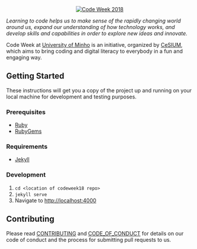 [cesium]: http://cesium.di.uminho.pt
[uminho]: http://uminho.pt

<div align="center">
  <a href="http://codeweek.cesium.di.uminho.pt">
    <img src="assets/img/logo.png" alt="Code Week 2018">
  </a>
</div>

*Learning to code helps us to make sense of the rapidly changing world around
us, expand our understanding of how technology works, and develop skills and
capabilities in order to explore new ideas and innovate.*

Code Week at [University of Minho][uminho] is an initiative, organized by
[CeSIUM][cesium], which aims to bring coding and digital literacy to everybody
in a fun and engaging way.

## Getting Started

These instructions will get you a copy of the project up and running on your
local machine for development and testing purposes.

### Prerequisites

* [Ruby](https://www.ruby-lang.org/en/downloads/)
* [RubyGems](https://rubygems.org/pages/download)

### Requirements

* [Jekyll](https://jekyllrb.com/docs/installation/)

### Development

1. `cd <location of codeweek18 repo>`
2. `jekyll serve`
3. Navigate to <http://localhost:4000>

## Contributing

Please read [CONTRIBUTING](CONTRIBUTING.md) and
[CODE_OF_CONDUCT](CODE_OF_CONDUCT.md) for details on our code of conduct and
the process for submitting pull requests to us.

